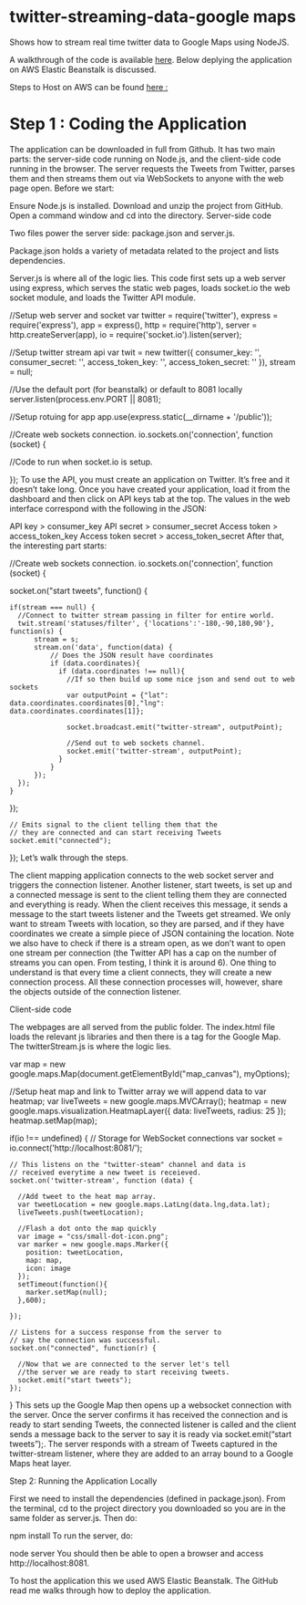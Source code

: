 twitter-streaming-data-google maps
========================

Shows how to stream real time twitter data to Google Maps using NodeJS.

A walkthrough of the code is available <a href="http://blog.safe.com/2014/03/twitter-stream-api-map/" target="_blank">here</a>. Below deplying the application on AWS Elastic Beanstalk is discussed.

Steps to Host on AWS can be found  <a href="https://github.com/hpduong/twitter-streaming-nodejs" target="_blank">here :</a>

# Step 1 : Coding the Application

The application can be downloaded in full from Github. It has two main parts: the server-side code running on Node.js, and the client-side code running in the browser. The server requests the Tweets from Twitter, parses them and then streams them out via WebSockets to anyone with the web page open. Before we start:

Ensure Node.js is installed.
Download and unzip the project from GitHub.
Open a command window and cd into the directory.
Server-side code

Two files power the server side: package.json and server.js.

Package.json holds a variety of metadata related to the project and lists dependencies.

Server.js is where all of the logic lies. This code first sets up a web server using express, which serves the static web pages, loads socket.io the web socket module, and loads the Twitter API module.

//Setup web server and socket
var twitter = require('twitter'),
    express = require('express'),
    app = express(),
    http = require('http'),
    server = http.createServer(app),
    io = require('socket.io').listen(server);

//Setup twitter stream api
var twit = new twitter({
  consumer_key: '',
  consumer_secret: '',
  access_token_key: '',
  access_token_secret: ''
}),
stream = null;

//Use the default port (for beanstalk) or default to 8081 locally
server.listen(process.env.PORT || 8081);

//Setup rotuing for app
app.use(express.static(__dirname + '/public'));

//Create web sockets connection.
io.sockets.on('connection', function (socket) {

  //Code to run when socket.io is setup.

});
To use the API, you must create an application on Twitter. It’s free and it doesn’t take long. Once you have created your application, load it from the dashboard and then click on API keys tab at the top. The values in the web interface correspond with the following in the JSON:

API key > consumer_key
API secret > consumer_secret
Access token > access_token_key
Access token secret > access_token_secret
After that, the interesting part starts:

//Create web sockets connection.
io.sockets.on('connection', function (socket) {

  socket.on("start tweets", function() {

    if(stream === null) {
      //Connect to twitter stream passing in filter for entire world.
      twit.stream('statuses/filter', {'locations':'-180,-90,180,90'}, function(s) {
          stream = s;
          stream.on('data', function(data) {
              // Does the JSON result have coordinates
              if (data.coordinates){
                if (data.coordinates !== null){
                  //If so then build up some nice json and send out to web sockets
                  var outputPoint = {"lat": data.coordinates.coordinates[0],"lng": data.coordinates.coordinates[1]};

                  socket.broadcast.emit("twitter-stream", outputPoint);

                  //Send out to web sockets channel.
                  socket.emit('twitter-stream', outputPoint);
                }
              }
          });
      });
    }
  });

    // Emits signal to the client telling them that the
    // they are connected and can start receiving Tweets
    socket.emit("connected");
});
Let’s walk through the steps.

The client mapping application connects to the web socket server and triggers the connection listener.
Another listener, start tweets, is set up and a connected message is sent to the client telling them they are connected and everything is ready.
When the client receives this message, it sends a message to the start tweets listener and the Tweets get streamed. We only want to stream Tweets with location, so they are parsed, and if they have coordinates we create a simple piece of JSON containing the location. Note we also have to check if there is a stream open, as we don’t want to open one stream per connection (the Twitter API has a cap on the number of streams you can open. From testing, I think it is around 6).
One thing to understand is that every time a client connects, they will create a new connection process. All these connection processes will, however, share the objects outside of the connection listener.

Client-side code

The webpages are all served from the public folder. The index.html file loads the relevant js libraries and then there is a tag for the Google Map. The twitterStream.js is where the logic lies.

  var map = new google.maps.Map(document.getElementById("map_canvas"), myOptions);

  //Setup heat map and link to Twitter array we will append data to
  var heatmap;
  var liveTweets = new google.maps.MVCArray();
  heatmap = new google.maps.visualization.HeatmapLayer({
    data: liveTweets,
    radius: 25
  });
  heatmap.setMap(map);

  if(io !== undefined) {
    // Storage for WebSocket connections
    var socket = io.connect('http://localhost:8081/');

    // This listens on the "twitter-steam" channel and data is 
    // received everytime a new tweet is receieved.
    socket.on('twitter-stream', function (data) {

      //Add tweet to the heat map array.
      var tweetLocation = new google.maps.LatLng(data.lng,data.lat);
      liveTweets.push(tweetLocation);

      //Flash a dot onto the map quickly
      var image = "css/small-dot-icon.png";
      var marker = new google.maps.Marker({
        position: tweetLocation,
        map: map,
        icon: image
      });
      setTimeout(function(){
        marker.setMap(null);
      },600);

    });

    // Listens for a success response from the server to 
    // say the connection was successful.
    socket.on("connected", function(r) {

      //Now that we are connected to the server let's tell 
      //the server we are ready to start receiving tweets.
      socket.emit("start tweets");
    });
  }
This sets up the Google Map then opens up a websocket connection with the server. Once the server confirms it has received the connection and is ready to start sending Tweets, the connected listener is called and the client sends a message back to the server to say it is ready via socket.emit(“start tweets”);. The server responds with a stream of Tweets captured in the twitter-stream listener, where they are added to an array bound to a Google Maps heat layer.

Step 2: Running the Application Locally

First we need to install the dependencies (defined in package.json). From the terminal, cd to the project directory you downloaded so you are in the same folder as server.js. Then do:

npm install
To run the server, do:

node server
You should then be able to open a browser and access http://localhost:8081.

To host the application this we used AWS Elastic Beanstalk. The GitHub read me walks through how to deploy the application.
